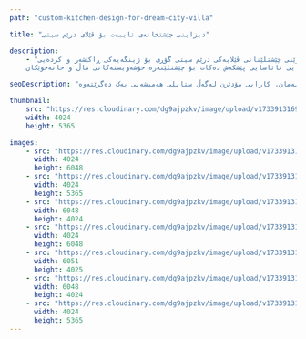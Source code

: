```yaml
---
path: "custom-kitchen-design-for-dream-city-villa"

title: "دیزاینی چێشتخانەی تایبەت بۆ ڤێلای درێم سیتی"

description:
    - "ئەم دیزاینی چێشتخانەیە شوێنی چێشتلێنانی ڤێلایەکی درێم سیتی گۆڕی بۆ ژینگەیەکی ڕاکێشەر و کردەیی.
    پڕۆژەکە بە شێوەیەکی ڕێکوپێک ئامێرە باشترینەکانی لەگەڵ کەرەستە جوانەکان تێکەڵ کرد، چێشتخانەیەکی دروست کرد کە هەم جوان و هەم زۆر کارا بوو. بە وردی پلان بۆ دانراو بۆ پشتگیریکردنی چێشتلێنانی گۆرمێ و میوانداری بێ هەوڵ، دیزاینەکە هاوسەنگی لە نێوان جوانناسی ناسک و چارەسەری شوێنی کارکردنی ژیرانە دروست کرد. تەواوکارییە باشەکان و پلانی وردبینانە دڵنیایی کرد کە چێشتخانەکە ببێتە دڵی ماڵەکە، کە هەم ڕاکێشانی بینین و هەم کارایی نائاسایی پێشکەش دەکات بۆ چێشتلێنەرە خۆشەویستەکانی ماڵ و خانەخوێکان."

seoDescription: "چێشتخانەی لوکسی نوێکراوەمان لە ڤێلای درێم سیتی ببینە کە دیزاینی تایبەت، ئامێری باش و کەرەستەی جوانی تێدایە. شوێنی چێشتلێنانت بگۆڕە لەگەڵ دیزاینەرە شارەزاکانی چێشتخانەمان. کارایی مۆدێرن لەگەڵ ستایلی هەمیشەیی یەک دەگرێتەوە."

thumbnail: 
    src: "https://res.cloudinary.com/dg9ajpzkv/image/upload/v1733913169/dream-city-3_qskvlz.jpg"
    width: 4024
    height: 5365

images:
    - src: "https://res.cloudinary.com/dg9ajpzkv/image/upload/v1733913179/dream-city-6_nw0pnx.jpg"
      width: 4024
      height: 6048
    - src: "https://res.cloudinary.com/dg9ajpzkv/image/upload/v1733913178/dream-city-4_czdurp.jpg"
      width: 4024
      height: 5365
    - src: "https://res.cloudinary.com/dg9ajpzkv/image/upload/v1733913173/dream-city-7_aftdps.jpg"
      width: 6048
      height: 4024
    - src: "https://res.cloudinary.com/dg9ajpzkv/image/upload/v1733913172/dream-city-5_mjtzvz.jpg"
      width: 4024
      height: 6048
    - src: "https://res.cloudinary.com/dg9ajpzkv/image/upload/v1733913170/dream-city-1_dqif08.jpg"
      width: 6051
      height: 4025
    - src: "https://res.cloudinary.com/dg9ajpzkv/image/upload/v1733913170/dream-city-2_jhanqb.jpg"
      width: 6048
      height: 4024
    - src: "https://res.cloudinary.com/dg9ajpzkv/image/upload/v1733913169/dream-city-3_qskvlz.jpg"
      width: 4024
      height: 5365
---
```

